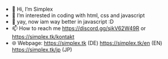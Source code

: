 - 👋 Hi, I’m Simplex
- 👀 I’m interested in coding with html, css and javascript
- 🌱 yay, now iam way better in javascript :D
- 📫 How to reach me https://discord.gg/sjkV62W49R or https://simplex.tk/kontakt
- 🌐 Webpage: https://simplex.tk (DE) https://simplex.tk/en (EN) https://simplex.tk/jp (JP)
 

